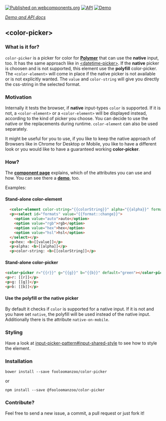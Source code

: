 [![Published on webcomponents.org](https://img.shields.io/badge/webcomponents.org-published-blue.svg)](https://www.webcomponents.org/element/fooloomanzoo/color-picker)
[![API](https://img.shields.io/badge/API-available-green.svg)](https://www.webcomponents.org/element/fooloomanzoo/color-picker/elements/color-picker)
[![Demo](https://img.shields.io/badge/demo-available-red.svg)](https://www.webcomponents.org/element/fooloomanzoo/color-picker/demo/demo/color-picker.html)

_[Demo and API docs](https://fooloomanzoo.github.io/color-picker/components/color-picker/)_
## &lt;color-picker&gt;

### What is it for?

`color-picker` is a picker for color for **[Polymer](https://github.com/Polymer/polymer)** that can use the **native** input, too. It has the same approach like in [&lt;datetime-picker&gt;](https://fooloomanzoo.github.io/datetime-picker/components/datetime-picker/). If the **native** picker is choosen and is not supported, this element use the **polyfill** color-picker. The `<color-element>` will come in place if the native picker is not available or is not explicitly wanted.  The `value` and `color-string` will give you directly the css-string in the selected format.

### Motivation

Internally it tests the browser, if **native** input-types `color` is supported. If it is not, a `<color-element>` or a `<color-element>` will be displayed instead, according to the kind of picker you choose. You can decide to use the native or the replacements during runtime. `color-element` can also be used separately.

It might be useful for you to use, if you like to keep the native approach of Browsers like in Chrome for Desktop or Mobile, you like to have a different look or you would like to have a guaranteed working **color-picker**.

### How?

The **[component page](https://fooloomanzoo.github.io/color-picker/components/color-picker/)** explains, which of the attributes you can use and how. You can see there a **[demo](https://fooloomanzoo.github.io/color-picker/components/color-picker/#/elements/color-picker/demos/demo/color-picker.html)**, too.

Examples:

#### Stand-alone color-element

<!--
```
<custom-element-demo height="300">
  <template>
    <script src="../webcomponentsjs/webcomponents-lite.js"></script>
    <link rel="import" href="color-picker.html">
    <style>
      html {
        font-family: 'Source Sans Pro', sans-serif;
      }
    </style>
    <dom-bind>
      <template is="dom-bind">
        <next-code-block></next-code-block>
      </template>
    </dom-bind>
  </template>
</custom-element-demo>
```
-->

```html
  <color-element color-string="{{colorString}}" alpha="{{alpha}}" format="[[format]]"></color-element><br>
  <p><select id="formats" value="{{format::change}}">
    <option value="auto">auto</option>
    <option value="rgb">rgb</option>
    <option value="hex">hex</option>
    <option value="hsl">hsl</option>
  </select></p>  
  <p>hex: <b>[[value]]</p>
  <p>alpha: <b>[[alpha]]</p>
  <p>color-string: <b>[[colorString]]</p>
```

#### Stand-alone color-picker

<!--
```
<custom-element-demo height="300">
  <template>
    <script src="../webcomponentsjs/webcomponents-lite.js"></script>
    <link rel="import" href="color-picker.html">
    <style>
      html {
        font-family: 'Source Sans Pro', sans-serif;
      }
    </style>
    <dom-bind>
      <template is="dom-bind">
        <next-code-block></next-code-block>
      </template>
    </dom-bind>
  </template>
</custom-element-demo>
```
-->

```html
<color-picker r="{{r}}" g="{{g}}" b="{{b}}" default="green"></color-picker>
<p>r: [[r]]</p>
<p>g: [[g]]</p>
<p>b: [[b]]</p>
```

#### Use the polyfill or the native picker
By default it checks if `color` is supported for a native input. If it is not and you have set `native`, the polyfill will be used instead of the native input. Additionally there is the attribute `native-on-mobile`.

### Styling
Have a look at [input-picker-pattern#input-shared-style](https://github.com/fooloomanzoo/input-picker-pattern#input-shared-style) to see how to style the element.

### Installation
```
bower install --save fooloomanzoo/color-picker
```
or
```
npm install --save @fooloomanzoo/color-picker
```


### Contribute?
Feel free to send a new issue, a commit, a pull request or just fork it!
